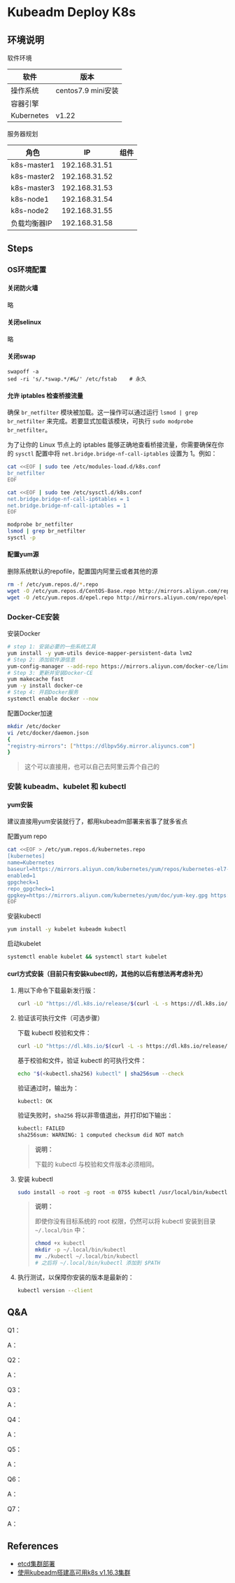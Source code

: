 # Kubeadm Deploy K8s





## 环境说明



软件环境

| 软件       | 版本               |
| ---------- | ------------------ |
| 操作系统   | centos7.9 mini安装 |
| 容器引擎   |                    |
| Kubernetes | v1.22              |



服务器规划

| 角色         | IP            | 组件 |
| ------------ | ------------- | ---- |
| k8s-master1  | 192.168.31.51 |      |
| k8s-master2  | 192.168.31.52 |      |
| k8s-master3  | 192.168.31.53 |      |
| k8s-node1    | 192.168.31.54 |      |
| k8s-node2    | 192.168.31.55 |      |
| 负载均衡器IP | 192.168.31.58 |      |



## Steps

### OS环境配置

#### 关闭防火墙

略

#### 关闭selinux

略

#### 关闭swap

```
swapoff -a
sed -ri 's/.*swap.*/#&/' /etc/fstab    # 永久 
```

#### 允许 iptables 检查桥接流量

确保 `br_netfilter` 模块被加载。这一操作可以通过运行 `lsmod | grep br_netfilter` 来完成。若要显式加载该模块，可执行 `sudo modprobe br_netfilter`。

为了让你的 Linux 节点上的 iptables 能够正确地查看桥接流量，你需要确保在你的 `sysctl` 配置中将 `net.bridge.bridge-nf-call-iptables` 设置为 1。例如：

```bash
cat <<EOF | sudo tee /etc/modules-load.d/k8s.conf
br_netfilter
EOF

cat <<EOF | sudo tee /etc/sysctl.d/k8s.conf
net.bridge.bridge-nf-call-ip6tables = 1
net.bridge.bridge-nf-call-iptables = 1
EOF

modprobe br_netfilter
lsmod | grep br_netfilter
sysctl -p
```

#### 配置yum源

删除系统默认的repofile，配置国内阿里云或者其他的源

```bash
rm -f /etc/yum.repos.d/*.repo
wget -O /etc/yum.repos.d/CentOS-Base.repo http://mirrors.aliyun.com/repo/Centos-7.repo
wget -O /etc/yum.repos.d/epel.repo http://mirrors.aliyun.com/repo/epel-7.repo
```



### Docker-CE安装

安装Docker

```bash
# step 1: 安装必要的一些系统工具
yum install -y yum-utils device-mapper-persistent-data lvm2
# Step 2: 添加软件源信息
yum-config-manager --add-repo https://mirrors.aliyun.com/docker-ce/linux/centos/docker-ce.repo
# Step 3: 更新并安装Docker-CE
yum makecache fast
yum -y install docker-ce
# Step 4: 开启Docker服务
systemctl enable docker --now
```

配置Docker加速

```bash
mkdir /etc/docker
vi /etc/docker/daemon.json 
{
"registry-mirrors": ["https://dlbpv56y.mirror.aliyuncs.com"]
}
```

> 这个可以直接用，也可以自己去阿里云弄个自己的



### 安装 kubeadm、kubelet 和 kubectl

#### yum安装

建议直接用yum安装就行了，都用kubeadm部署来省事了就多省点

配置yum repo

```bash
cat <<EOF > /etc/yum.repos.d/kubernetes.repo
[kubernetes]
name=Kubernetes
baseurl=https://mirrors.aliyun.com/kubernetes/yum/repos/kubernetes-el7-x86_64/
enabled=1
gpgcheck=1
repo_gpgcheck=1
gpgkey=https://mirrors.aliyun.com/kubernetes/yum/doc/yum-key.gpg https://mirrors.aliyun.com/kubernetes/yum/doc/rpm-package-key.gpg
EOF
```

安装kubectl

```bash
yum install -y kubelet kubeadm kubectl
```

启动kubelet

```bash
systemctl enable kubelet && systemctl start kubelet
```



#### curl方式安装（目前只有安装kubectl的，其他的以后有想法再考虑补充）

1. 用以下命令下载最新发行版：

   ```bash
   curl -LO "https://dl.k8s.io/release/$(curl -L -s https://dl.k8s.io/release/stable.txt)/bin/linux/amd64/kubectl"
   ```

1. 验证该可执行文件（可选步骤）

   下载 kubectl 校验和文件：

   ```bash
   curl -LO "https://dl.k8s.io/$(curl -L -s https://dl.k8s.io/release/stable.txt)/bin/linux/amd64/kubectl.sha256"
   ```

   基于校验和文件，验证 kubectl 的可执行文件：

   ```bash
   echo "$(<kubectl.sha256) kubectl" | sha256sum --check
   ```

   验证通过时，输出为：

   ```console
   kubectl: OK
   ```

   验证失败时，`sha256` 将以非零值退出，并打印如下输出：

   ```bash
   kubectl: FAILED
   sha256sum: WARNING: 1 computed checksum did NOT match
   ```

   > **说明：**
   >
   > 下载的 kubectl 与校验和文件版本必须相同。

1. 安装 kubectl

   ```bash
   sudo install -o root -g root -m 0755 kubectl /usr/local/bin/kubectl
   ```

   > **说明：**
   >
   > 即使你没有目标系统的 root 权限，仍然可以将 kubectl 安装到目录 `~/.local/bin` 中：
   >
   > ```bash
   > chmod +x kubectl
   > mkdir -p ~/.local/bin/kubectl
   > mv ./kubectl ~/.local/bin/kubectl
   > # 之后将 ~/.local/bin/kubectl 添加到 $PATH
   > ```

1. 执行测试，以保障你安装的版本是最新的：

   ```bash
   kubectl version --client
   ```











## Q&A

Q1：



A：



Q2：



A：



Q3：

A：



Q4：

A：



Q5：

A：



Q6：

A：



Q7：

A：



## References

- [etcd集群部署](https://www.cnblogs.com/breezey/p/8836008.html)
- [使用kubeadm搭建高可用k8s v1.16.3集群](https://www.cnblogs.com/ssgeek/p/11942062.html)

